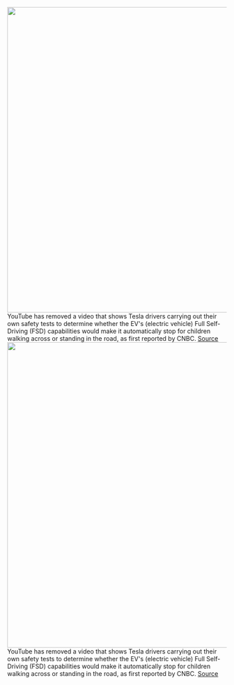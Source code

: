 <img src='https://cdn.vox-cdn.com/thumbor/EaXC2dNpj1JXlQJO7r6ZXw-kRlo=/0x0:2040x1360/1200x800/filters:focal(857x517:1183x843)/cdn.vox-cdn.com/uploads/chorus_image/image/71265114/tesla_model_y_3543.0.jpg' width='700px' /><br/>
YouTube has removed a video that shows Tesla drivers carrying out their own safety tests to determine whether the EV's (electric vehicle) Full Self-Driving (FSD) capabilities would make it automatically stop for children walking across or standing in the road, as first reported by CNBC.
<a href='https://www.theverge.com/2022/8/20/23314117/youtube-tesla-removes-video-full-self-driving-beta-real-kids'> Source <a/><img src='https://cdn.vox-cdn.com/thumbor/EaXC2dNpj1JXlQJO7r6ZXw-kRlo=/0x0:2040x1360/1200x800/filters:focal(857x517:1183x843)/cdn.vox-cdn.com/uploads/chorus_image/image/71265114/tesla_model_y_3543.0.jpg' width='700px' /><br/>
YouTube has removed a video that shows Tesla drivers carrying out their own safety tests to determine whether the EV's (electric vehicle) Full Self-Driving (FSD) capabilities would make it automatically stop for children walking across or standing in the road, as first reported by CNBC.
<a href='https://www.theverge.com/2022/8/20/23314117/youtube-tesla-removes-video-full-self-driving-beta-real-kids'> Source <a/>